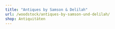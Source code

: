 ```yaml
---
title: "Antiques by Samson & Delilah"
url: /woodstock/antiques-by-samson-und-delilah/
shop: Antiquitäten
---
```

